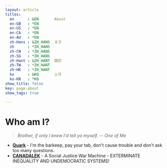 ```yaml
---
layout: article
titles:
  en      : &EN       About
  en-GB   : *EN
  en-US   : *EN
  en-CA   : *EN
  en-AU   : *EN
  zh-Hans : &ZH_HANS  关于
  zh      : *ZH_HANS
  zh-CN   : *ZH_HANS
  zh-SG   : *ZH_HANS
  zh-Hant : &ZH_HANT  關於
  zh-TW   : *ZH_HANT
  zh-HK   : *ZH_HANT
  ko      : &KO       소개
  ko-KR   : *KO
show_title: false
key: page-about
show_tags: true

---
```


# Who am I?
> *Brother, if only I knew I'd tell ya myself.*
> *-- One of Me*

- **[Quark](https://tenforward.social/@quark)** - I'm the barkeep, pay your tab, don't cause trouble and don't ask too many questions.
- **[CANADALEK](https://twitter.com/canadalek)** - A Social Justice War Machine - EXTERMINATE INEQUALITY AND UNDEMOCRATIC SYSTEMS!